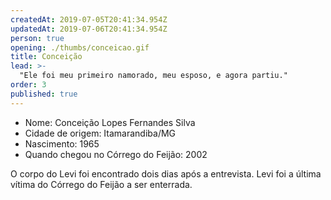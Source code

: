 ```yaml
---
createdAt: 2019-07-05T20:41:34.954Z
updatedAt: 2019-07-06T20:41:34.954Z
person: true
opening: ./thumbs/conceicao.gif
title: Conceição
lead: >-
  "Ele foi meu primeiro namorado, meu esposo, e agora partiu."
order: 3
published: true
---
```


<div class="infos">

- Nome: Conceição Lopes Fernandes Silva
- Cidade de origem: Itamarandiba/MG
- Nascimento: 1965
- Quando chegou no Córrego do Feijão: 2002

</div>

<div class="video" title="Título descritivo do vídeo para acessibilidade" data-video="Cy_Rhrqkb9g"></div>

O corpo do Levi foi encontrado dois dias após a entrevista. Levi foi a última vítima do Córrego do Feijão a ser enterrada.
